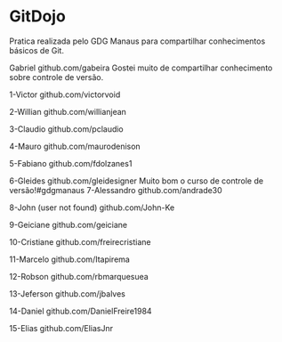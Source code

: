 # GitDojo
Pratica realizada pelo GDG Manaus para compartilhar conhecimentos básicos de Git.

Gabriel
github.com/gabeira
Gostei muito de compartilhar conhecimento sobre controle de versão.

1-Victor
github.com/victorvoid﻿

2-Willian
github.com/willianjean﻿

3-Claudio
github.com/pclaudio﻿

4-Mauro
github.com/maurodenison﻿

5-Fabiano
github.com/fdolzanes1

6-Gleides
github.com/gleidesigner﻿
Muito bom o curso de controle de versão!#gdgmanaus
7-Alessandro
github.com/andrade30﻿

8-John (user not found)
github.com/John-Ke﻿

9-Geiciane
github.com/geiciane﻿

10-Cristiane
github.com/freirecristiane﻿

11-Marcelo
github.com/Itapirema﻿

12-Robson
github.com/rbmarquesuea﻿

13-Jeferson
github.com/jbalves﻿

14-Daniel
github.com/DanielFreire1984﻿

15-Elias
github.com/EliasJnr
